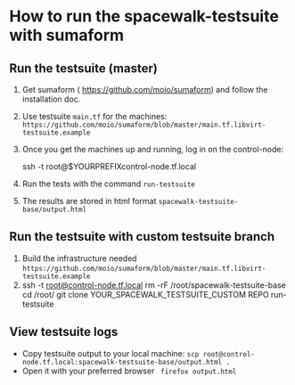 # How to run the spacewalk-testsuite with sumaform

## Run the testsuite (master)

1. Get sumaform ( https://github.com/moio/sumaform) and follow the installation doc.
2. Use testsuite `main.tf` for the machines: ```https://github.com/moio/sumaform/blob/master/main.tf.libvirt-testsuite.example```
3. Once you get the machines up and running, log in on the control-node:

    ssh -t root@$YOURPREFIXcontrol-node.tf.local
4. Run the tests with the command ```run-testsuite ``` 
5. The results are stored in html format ```spacewalk-testsuite-base/output.html ``` 

## Run the testsuite with custom testsuite branch

1.  Build the infrastructure needed  ```https://github.com/moio/sumaform/blob/master/main.tf.libvirt-testsuite.example```
2.   
    ssh -t root@control-node.tf.local
    rm -rF /root/spacewalk-testsuite-base
    cd /root/
    git clone YOUR_SPACEWALK_TESTSUITE_CUSTOM REPO
    run-testsuite

## View testsuite logs

* Copy testsuite output to your local machine:
``` scp root@control-node.tf.local:spacewalk-testsuite-base/output.html . ```
* Open it with your preferred browser
``` firefox output.html```
